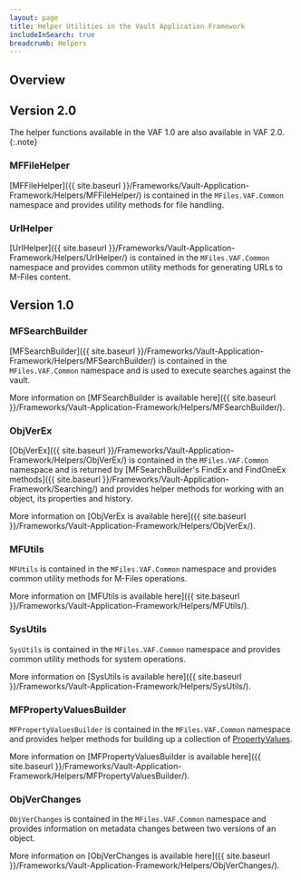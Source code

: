 ```yaml
---
layout: page
title: Helper Utilities in the Vault Application Framework
includeInSearch: true
breadcrumb: Helpers
---
```


## Overview

## Version 2.0

The helper functions available in the VAF 1.0 are also available in VAF 2.0.
{:.note}

### MFFileHelper

[MFFileHelper]({{ site.baseurl }}/Frameworks/Vault-Application-Framework/Helpers/MFFileHelper/) is contained in the `MFiles.VAF.Common` namespace and provides utility methods for file handling.

### UrlHelper

[UrlHelper]({{ site.baseurl }}/Frameworks/Vault-Application-Framework/Helpers/UrlHelper/) is contained in the `MFiles.VAF.Common` namespace and provides common utility methods for generating URLs to M-Files content.

## Version 1.0

### MFSearchBuilder

[MFSearchBuilder]({{ site.baseurl }}/Frameworks/Vault-Application-Framework/Helpers/MFSearchBuilder/) is contained in the `MFiles.VAF.Common` namespace and is used to execute searches against the vault.

More information on [MFSearchBuilder is available here]({{ site.baseurl }}/Frameworks/Vault-Application-Framework/Helpers/MFSearchBuilder/).

### ObjVerEx

[ObjVerEx]({{ site.baseurl }}/Frameworks/Vault-Application-Framework/Helpers/ObjVerEx/) is contained in the `MFiles.VAF.Common` namespace and is returned by [MFSearchBuilder's FindEx and FindOneEx methods]({{ site.baseurl }}/Frameworks/Vault-Application-Framework/Searching/) and provides helper methods for working with an object, its properties and history.

More information on [ObjVerEx is available here]({{ site.baseurl }}/Frameworks/Vault-Application-Framework/Helpers/ObjVerEx/).

### MFUtils

`MFUtils` is contained in the `MFiles.VAF.Common` namespace and provides common utility methods for M-Files operations.

More information on [MFUtils is available here]({{ site.baseurl }}/Frameworks/Vault-Application-Framework/Helpers/MFUtils/).

### SysUtils

`SysUtils` is contained in the `MFiles.VAF.Common` namespace and provides common utility methods for system operations.

More information on [SysUtils is available here]({{ site.baseurl }}/Frameworks/Vault-Application-Framework/Helpers/SysUtils/).

### MFPropertyValuesBuilder

`MFPropertyValuesBuilder` is contained in the `MFiles.VAF.Common` namespace and provides helper methods for building up a collection of [PropertyValues](https://www.m-files.com/api/documentation/index.html#MFilesAPI~PropertyValues.html).

More information on [MFPropertyValuesBuilder is available here]({{ site.baseurl }}/Frameworks/Vault-Application-Framework/Helpers/MFPropertyValuesBuilder/).

### ObjVerChanges

`ObjVerChanges` is contained in the `MFiles.VAF.Common` namespace and provides information on metadata changes between two versions of an object.

More information on [ObjVerChanges is available here]({{ site.baseurl }}/Frameworks/Vault-Application-Framework/Helpers/ObjVerChanges/).